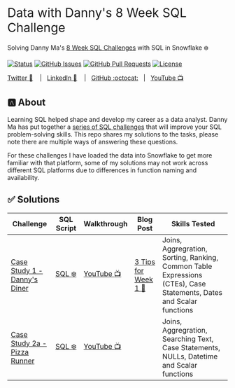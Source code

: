 <h1 style="font-weight:normal">
  Data with Danny's 8 Week SQL Challenge
</h1>

Solving Danny Ma's [8 Week SQL Challenges](https://8weeksqlchallenge.com/) with SQL in Snowflake :snowflake:

[![Status](https://img.shields.io/badge/status-active-success.svg)]() [![GitHub Issues](https://img.shields.io/github/issues/wjsutton/data_with_danny_8_week_sql_challenge.svg)](https://github.com/wjsutton/data_with_danny_8_week_sql_challenge/issues) [![GitHub Pull Requests](https://img.shields.io/github/issues-pr/wjsutton/data_with_danny_8_week_sql_challenge.svg)](https://github.com/wjsutton/data_with_danny_8_week_sql_challenge/pulls) [![License](https://img.shields.io/badge/license-MIT-blue.svg)](/LICENSE)

[Twitter :speech_balloon:][Twitter] &nbsp;&nbsp;&nbsp;|&nbsp;&nbsp;&nbsp;[LinkedIn :necktie:][LinkedIn] &nbsp;&nbsp;&nbsp;|&nbsp;&nbsp;&nbsp;[GitHub :octocat:][GitHub]&nbsp;&nbsp;&nbsp;|&nbsp;&nbsp;&nbsp;[YouTube :tv:][YouTube]

## :a: About 

Learning SQL helped shape and develop my career as a data analyst. Danny Ma has put together a [series of SQL challenges](https://8weeksqlchallenge.com/) that will improve your SQL problem-solving skills. This repo shares my solutions to the tasks, please note there are multiple ways of answering these questions. 

For these challenges I have loaded the data into Snowflake to get more familiar with that platform, some of my solutions may not work across different SQL platforms due to differences in function naming and availability. 

<!--
Quick Link 
-->

[Twitter]:https://twitter.com/WJSutton12
[LinkedIn]:https://www.linkedin.com/in/will-sutton-14711627/
[GitHub]:https://github.com/wjsutton
[YouTube]:https://www.youtube.com/@wjsutton/featured


## :white_check_mark: Solutions

| Challenge   | SQL Script | Walkthrough | Blog Post | Skills Tested |
| ----------- | ----------- | ----------- | ----------- | ----------- |
| [Case Study 1 - Danny's Diner](https://8weeksqlchallenge.com/case-study-1/)      |  [SQL :snowflake:](https://github.com/wjsutton/data_with_danny_8_week_sql_challenge/blob/main/Case%20Study%201%20-%20Dannys%20Diner/week1_solutions.sql) | [YouTube :tv:](https://youtu.be/2fCPTlYiX4s) | [3 Tips for Week 1 :book:](https://www.linkedin.com/pulse/3-sql-tips-from-danny-mas-8-week-challenge-part-1-will-sutton/) | Joins, Aggregration, Sorting, Ranking, Common Table Expressions (CTEs), Case Statements, Dates and Scalar functions|
| [Case Study 2a - Pizza Runner](https://8weeksqlchallenge.com/case-study-2/)      |  [SQL :snowflake:](https://github.com/wjsutton/data_with_danny_8_week_sql_challenge/blob/main/Case%20Study%201%20-%20Dannys%20Diner/week2a_solutions.sql) | [YouTube :tv:](https://youtu.be/AZEWpXmgiHs) |  | Joins, Aggregration, Searching Text, Case Statements, NULLs, Datetime and Scalar functions |

